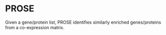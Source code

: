 # PROSE
Given a gene/protein list, PROSE identifies similarly enriched genes/proteins from a co-expression matrix. 
